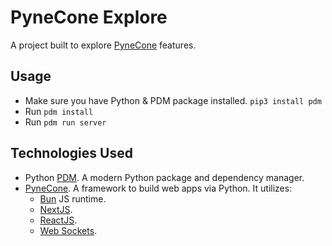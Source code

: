 # PyneCone Explore

A project built to explore [PyneCone](pynecone.io/) features.

## Usage

* Make sure you have Python & PDM package installed. `pip3 install pdm`
* Run `pdm install`
* Run `pdm run server`

## Technologies Used

* Python [PDM](https://pdm.fming.dev/latest/). A modern Python package and dependency manager.
* [PyneCone](pynecone.io/). A framework to build web apps via Python. It utilizes:
	- [Bun](https://bun.sh/) JS runtime.
	- [NextJS](https://nextjs.org/).
	- [ReactJS](https://reactjs.org/).
	- [Web Sockets](https://developer.mozilla.org/en-US/docs/Web/API/WebSockets_API).